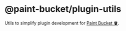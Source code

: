 # @paint-bucket/plugin-utils

Utils to simplify plugin development for [Paint Bucket 🪣](https://github.com/smikhalevski/paint-bucket/).
